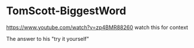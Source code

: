 # TomScott-BiggestWord
https://www.youtube.com/watch?v=zp4BMR88260 watch this for context

The answer to his "try it yourself"
